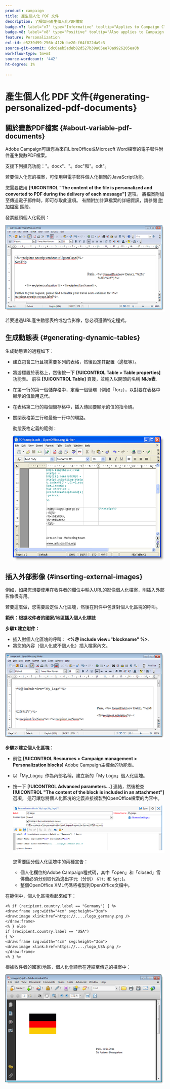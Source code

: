 ```yaml
---
product: campaign
title: 產生個人化 PDF 文件
description: 了解如何產生個人化PDF檔案
badge-v7: label="v7" type="Informative" tooltip="Applies to Campaign Classic v7"
badge-v8: label="v8" type="Positive" tooltip="Also applies to Campaign v8"
feature: Personalization
exl-id: e5239d99-256b-412b-be20-f64f822da9c3
source-git-commit: 6dc6aeb5adeb82d527b39a05ee70a9926205ea0b
workflow-type: tm+mt
source-wordcount: '442'
ht-degree: 1%

---
```


# 產生個人化 PDF 文件{#generating-personalized-pdf-documents}



## 關於變數PDF檔案 {#about-variable-pdf-documents}

Adobe Campaign可讓您為來自LibreOffice或Microsoft Word檔案的電子郵件附件產生變數PDF檔案。

支援下列擴充功能：&quot;。docx&quot;、&quot;。doc&quot;和&quot;。odt&quot;。

若要個人化您的檔案，可使用與電子郵件個人化相同的JavaScript功能。

您需要啟用 **[!UICONTROL "The content of the file is personalized and converted to PDF during the delivery of each message"]** 選項。 將檔案附加至傳送電子郵件時，即可存取此選項。 有關附加計算檔案的詳細資訊，請參閱 [附加檔案](attaching-files.md) 區段。

發票題頭個人化範例：

![](assets/s_ncs_pdf_simple.png)

若要透過URL產生動態表格或包含影像，您必須遵循特定程式。

## 生成動態表 {#generating-dynamic-tables}

生成動態表的過程如下：

* 建立包含三行且視需要多列的表格，然後設定其配置（邊框等）。
* 將游標置於表格上，然後按一下 **[!UICONTROL Table > Table properties]** 功能表。 前往 **[!UICONTROL Table]** 頁簽，並輸入以開頭的名稱 **NlJs表**.
* 在第一行的第一個儲存格中，定義一個循環（例如「for」），以對要在表格中顯示的值啟用迭代。
* 在表格第二行的每個儲存格中，插入傳回要顯示的值的指令碼。
* 關閉表格第三行和最後一行中的環路。

   動態表格定義的範例：

   ![](assets/s_ncs_pdf_table.png)

## 插入外部影像 {#inserting-external-images}

例如，如果您想要使用在收件者的欄位中輸入URL的影像個人化檔案，則插入外部影像很有用。

若要這麼做，您需要設定個人化區塊，然後在附件中包含對個人化區塊的呼叫。

**範例：根據收件者的國家/地區插入個人化標誌**

**步驟1:建立附件：**

* 插入對個人化區塊的呼叫： **&lt;%@ include view=&quot;blockname&quot; %>**.
* 將您的內容（個人化或不個人化）插入檔案內文。

![](assets/s_ncs_open_office_blocdeperso.png)

**步驟2:建立個人化區塊：**

* 前往 **[!UICONTROL Resources > Campaign management > Personalization blocks]** Adobe Campaign主控台的功能表。
* 以「My_Logo」作為內部名稱，建立新的「My Logo」個人化區塊。
* 按一下 **[!UICONTROL Advanced parameters...]** 連結，然後檢查 **[!UICONTROL "The content of the block is included in an attachment"]** 選項。 這可讓您將個人化區塊的定義直接複製到OpenOffice檔案的內容中。

   ![](assets/s_ncs_pdf_bloc_option.png)

   您需要區分個人化區塊中的兩種宣告：

   * 個人化欄位的Adobe Campaign程式碼，其中「open」和「closed」雪佛蘭必須分別取代為逸出字元（分別） `&lt;` 和 `&gt;`)。
   * 整個OpenOffice XML代碼將複製到OpenOffice文檔中。

在範例中，個人化區塊看起來如下：

```
<% if (recipient.country.label == "Germany") { %>
<draw:frame svg:width="4cm" svg:height="3cm">
<draw:image xlink:href=https://..../logo_germany.png />
</draw:frame>
<% } else
if (recipient.country.label == "USA")
{ %>
<draw:frame svg:width="4cm" svg:height="3cm">
<draw:image xlink:href=https://..../logo_USA.png />
</draw:frame>
<% } %>
```

根據收件者的國家/地區，個人化會顯示在連結至傳送的檔案中：

![](assets/s_ncs_pdf_result.png)
